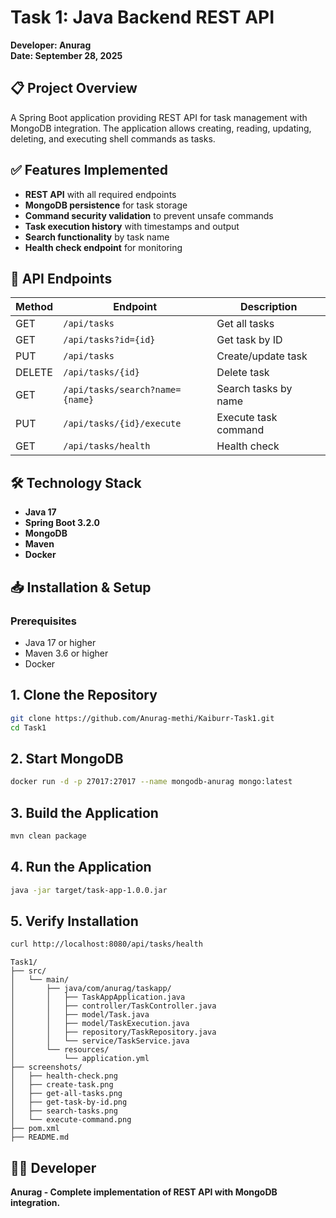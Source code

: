 # Task 1: Java Backend REST API

**Developer: Anurag**  
**Date: September 28, 2025**

## 📋 Project Overview
A Spring Boot application providing REST API for task management with MongoDB integration. The application allows creating, reading, updating, deleting, and executing shell commands as tasks.

## ✅ Features Implemented
- **REST API** with all required endpoints
- **MongoDB persistence** for task storage
- **Command security validation** to prevent unsafe commands
- **Task execution history** with timestamps and output
- **Search functionality** by task name
- **Health check endpoint** for monitoring

## 🚀 API Endpoints

| Method | Endpoint | Description |
|--------|----------|-------------|
| GET | `/api/tasks` | Get all tasks |
| GET | `/api/tasks?id={id}` | Get task by ID |
| PUT | `/api/tasks` | Create/update task |
| DELETE | `/api/tasks/{id}` | Delete task |
| GET | `/api/tasks/search?name={name}` | Search tasks by name |
| PUT | `/api/tasks/{id}/execute` | Execute task command |
| GET | `/api/tasks/health` | Health check |

## 🛠 Technology Stack
- **Java 17**
- **Spring Boot 3.2.0**
- **MongoDB**
- **Maven**
- **Docker**

## 📥 Installation & Setup

### Prerequisites
- Java 17 or higher
- Maven 3.6 or higher
- Docker

## 1. Clone the Repository
```bash
git clone https://github.com/Anurag-methi/Kaiburr-Task1.git
cd Task1
```
## 2. Start MongoDB
```bash
docker run -d -p 27017:27017 --name mongodb-anurag mongo:latest
```
## 3. Build the Application
```bash
mvn clean package
```
## 4. Run the Application
```bash
java -jar target/task-app-1.0.0.jar
```

## 5. Verify Installation
```bash
curl http://localhost:8080/api/tasks/health
```
```text
Task1/
├── src/
│   └── main/
│       ├── java/com/anurag/taskapp/
│       │   ├── TaskAppApplication.java
│       │   ├── controller/TaskController.java
│       │   ├── model/Task.java
│       │   ├── model/TaskExecution.java
│       │   ├── repository/TaskRepository.java
│       │   └── service/TaskService.java
│       └── resources/
│           └── application.yml
├── screenshots/
│   ├── health-check.png
│   ├── create-task.png
│   ├── get-all-tasks.png
│   ├── get-task-by-id.png
│   ├── search-tasks.png
│   └── execute-command.png
├── pom.xml
├── README.md
```

## 👨‍💻 Developer
**Anurag - Complete implementation of REST API with MongoDB integration.**
